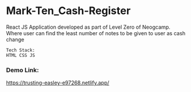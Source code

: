 # Mark-Ten_Cash-Register

React JS Application developed as part of Level Zero of Neogcamp.  
Where user can find the least number of notes to be given to user as cash change


```
Tech Stack:
HTML CSS JS
```

### Demo Link:

https://trusting-easley-e97268.netlify.app/
